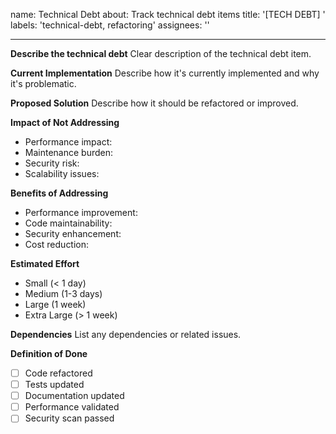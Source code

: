 
name: Technical Debt
about: Track technical debt items
title: '[TECH DEBT] '
labels: 'technical-debt, refactoring'
assignees: ''

---

**Describe the technical debt**
Clear description of the technical debt item.

**Current Implementation**
Describe how it's currently implemented and why it's problematic.

**Proposed Solution**
Describe how it should be refactored or improved.

**Impact of Not Addressing**
- Performance impact:
- Maintenance burden:
- Security risk:
- Scalability issues:

**Benefits of Addressing**
- Performance improvement:
- Code maintainability:
- Security enhancement:
- Cost reduction:

**Estimated Effort**
- Small (< 1 day)
- Medium (1-3 days)
- Large (1 week)
- Extra Large (> 1 week)

**Dependencies**
List any dependencies or related issues.

**Definition of Done**
- [ ] Code refactored
- [ ] Tests updated
- [ ] Documentation updated
- [ ] Performance validated
- [ ] Security scan passed